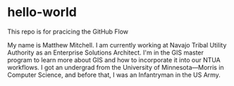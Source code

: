# hello-world
This repo is for pracicing the GitHub Flow

My name is Matthew Mitchell. I am currently working at Navajo Tribal Utility Authority as an Enterprise Solutions Architect. I'm in the GIS master program to learn more about GIS and how to incorporate it into our NTUA workflows. I got an undergrad from the University of Minnesota—Morris in Computer Science, and before that, I was an Infantryman in the US Army.
